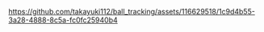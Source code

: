 

https://github.com/takayuki112/ball_tracking/assets/116629518/1c9d4b55-3a28-4888-8c5a-fc0fc25940b4

